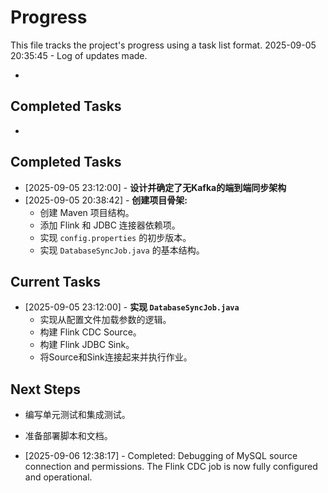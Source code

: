 # Progress

This file tracks the project's progress using a task list format.
2025-09-05 20:35:45 - Log of updates made.

*

## Completed Tasks

*   

## Completed Tasks

*   [2025-09-05 23:12:00] - **设计并确定了无Kafka的端到端同步架构**
*   [2025-09-05 20:38:42] - **创建项目骨架:**
    *   创建 Maven 项目结构。
    *   添加 Flink 和 JDBC 连接器依赖项。
    *   实现 `config.properties` 的初步版本。
    *   实现 `DatabaseSyncJob.java` 的基本结构。

## Current Tasks

*   [2025-09-05 23:12:00] - **实现 `DatabaseSyncJob.java`**
    *   实现从配置文件加载参数的逻辑。
    *   构建 Flink CDC Source。
    *   构建 Flink JDBC Sink。
    *   将Source和Sink连接起来并执行作业。

## Next Steps

*   编写单元测试和集成测试。
*   准备部署脚本和文档。

* [2025-09-06 12:38:17] - Completed: Debugging of MySQL source connection and permissions. The Flink CDC job is now fully configured and operational.